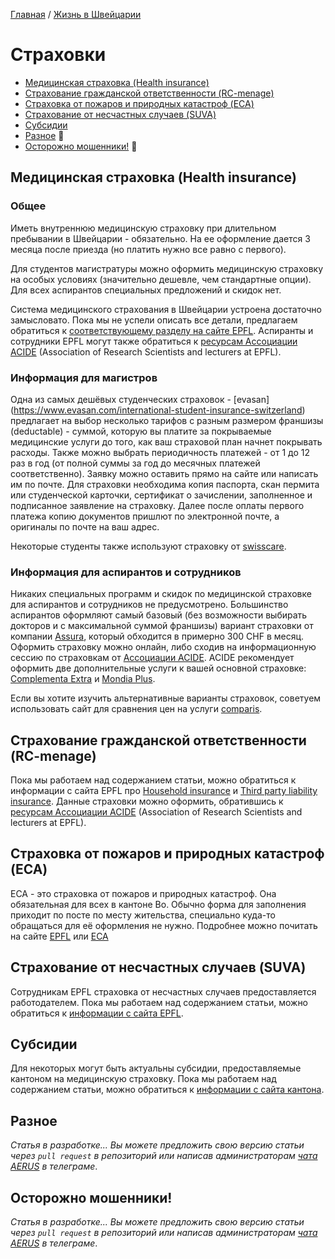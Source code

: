 [Главная](/Guide/) / [Жизнь в Швейцарии](/Guide/docs/life/index.html)

# Страховки

* [Медицинская страховка (Health insurance)](#медицинская-страховка-health-insurance)
* [Страхование гражданской ответственности (RC-menage)](#страхование-гражданской-ответственности-rc-menage)
* [Страховка от пожаров и природных катастроф (ECA)](#страховка-от-пожаров-и-природных-катастроф-eca)
* [Страхование от несчастных случаев (SUVA)](#страхование-от-несчастных-случаев-suva)
* [Субсидии](#субсидии)
* [Разное](#разное) 🔄
* [Осторожно мошенники!](#осторожно-мошенники) 🔄


## Медицинская страховка (Health insurance)
### Общее
Иметь внутреннюю медицинскую страховку при длительном пребывании в Швейцарии - обязательно. На ее оформление дается 3 месяца после приезда (но платить нужно все равно с первого).

Для студентов магистратуры можно оформить медицинскую страховку на особых условиях (значительно дешевле, чем стандартные опции). Для всех аспирантов специальных предложений и скидок нет.

Система медицинского страхования в Швейцарии устроена достаточно замысловато. Пока мы не успели описать все детали, предлагаем обратиться к [соответствующему разделу на сайте EPFL](https://www.epfl.ch/about/working/professors/practicalinfofaculty/healthinsurance/). Аспиранты и сотрудники EPFL могут также обратиться к [ресурсам Ассоциации ACIDE](https://acide.epfl.ch/services/health-insurance/) (Association of Research Scientists and lecturers at EPFL).

### Информация для магистров

Одна из самых дешёвых студенческих страховок - [evasan] (https://www.evasan.com/international-student-insurance-switzerland) предлагает на выбор несколько тарифов с разным размером франшизы (deductable) - cуммой, которую вы платите за покрываемые медицинские услуги до того, как ваш страховой план начнет покрывать расходы. Также можно выбрать периодичность платежей - от 1 до 12 раз в год (от полной суммы за год до месячных платежей соответственно). Заявку можно оставить прямо на сайте или написать им по почте. Для страховки необходима копия паспорта, скан пермита или студенческой карточки, сертификат о зачислении, заполненное и подписанное заявление на страховку. Далее после оплаты первого платежа копию документов пришлют по электронной почте, а оригиналы по почте на ваш адрес. 

Некоторые студенты также используют страховку от [swisscare](https://swisscare.com/).

### Информация для аспирантов и сотрудников
Никаких специальных программ и скидок по медицинской страховке для аспирантов и сотрудников не предусмотрено. Большинство аспирантов оформляют самый базовый (без возможности выбирать докторов и с максимальной суммой франшизы) вариант страховки от компании [Assura](https://www.assura.ch/fr), который обходится в примерно 300 CHF в месяц. Оформить страховку можно онлайн, либо сходив на информационную сессию по страховкам от [Ассоциации ACIDE](https://acide.epfl.ch/services/health-insurance/). ACIDE рекомендует оформить две дополнительные услуги к вашей основной страховке: [Complementa Extra](https://www.assura.ch/fr/produits/assurances-complementaires/complement-assurance-de-base) и [Mondia Plus](https://www.assura.ch/fr/produits/assurances-complementaires/voyage).

Если вы хотите изучить альтернативные варианты страховок, советуем использовать сайт для сравнения цен на услуги [comparis](https://en.comparis.ch/krankenkassen/default).


## Страхование гражданской ответственности (RC-menage)
Пока мы работаем над содержанием статьи, можно обратиться к информации с сайта EPFL про [Household insurance](https://www.epfl.ch/education/studies/en/epfl-studies/insurance/insurance-housing/) и [Third party liability insurance](https://www.epfl.ch/education/studies/en/epfl-studies/insurance/third-party-liability-insurance/).
Данные страховки можно оформить, обратившись к [ресурсам Ассоциации ACIDE](https://acide.epfl.ch/household-and-civil-insurance/) (Association of Research Scientists and lecturers at EPFL).

## Страховка от пожаров и природных катастроф (ECA)
ECA - это страховка от пожаров и природных катастроф. Она обязательная для всех в кантоне Во. Обычно форма для заполнения приходит по посте по месту жительства, специально куда-то обращаться для её оформления не нужно. Подробнее можно почитать на сайте [EPFL](https://www.epfl.ch/education/studies/en/epfl-studies/insurance/insurance-housing/) или [ECA](https://www.eca-vaud.ch/particuliers/assurer-ses-biens/mobilier-de-menage)

## Страхование от несчастных случаев (SUVA)
Сотрудникам EPFL страховка от несчастных случаев предоставляется работодателем. Пока мы работаем над содержанием статьи, можно обратиться к [информации с сайта EPFL](https://inside.epfl.ch/internalhr/fr/prestationsrh/assurances-sociales/suva/).

## Субсидии
Для некоторых могут быть актуальны субсидии, предоставляемые кантоном на медицинскую страховку. Пока мы работаем над содержанием статьи, можно обратиться к [информации с сайта кантона](https://www.vd.ch/themes/sante-soins-et-handicap/assurance-maladie/subside-a-lassurance-maladie/).

## Разное
_Статья в разработке... Вы можете предложить свою версию статьи через `pull request` в репозиторий или написав администраторам [чата AERUS](https://t.me/joinchat/WSSkMJkV8ft2DMOx) в телеграме_.

## Осторожно мошенники!
_Статья в разработке... Вы можете предложить свою версию статьи через `pull request` в репозиторий или написав администраторам [чата AERUS](https://t.me/joinchat/WSSkMJkV8ft2DMOx) в телеграме_.
